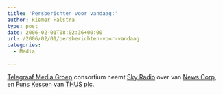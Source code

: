```yaml
---
title: 'Persberichten voor vandaag:'
author: Riemer Palstra
type: post
date: 2006-02-01T08:02:36+00:00
url: /2006/02/01/persberichten-voor-vandaag
categories:
  - Media

---
```

[Telegraaf Media Groep][1] consortium neemt [Sky Radio][2] over van [News Corp][3], en [Funs Kessen][4] van [THUS plc][5].

 [1]: http://www.tmg.nl/Pagina/0,7113,70-1-5973-5996-3007065-1414--0,00.html
 [2]: http://www.skyradio.nl/index.aspx
 [3]: http://www.newscorp.com/index2.html
 [4]: http://www.speurders.nl/
 [5]: http://www.thus.net/